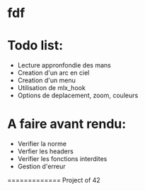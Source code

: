fdf
=========

Todo list:
==========
- Lecture appronfondie des mans
- Creation d'un arc en ciel
- Creation d'un menu
- Utilisation de mlx_hook
- Options de deplacement, zoom, couleurs

A faire avant rendu:
====================
- Verifier la norme
- Verfier les headers
- Verifier les fonctions interdites
- Gestion d'erreur

=============
Project of 42
